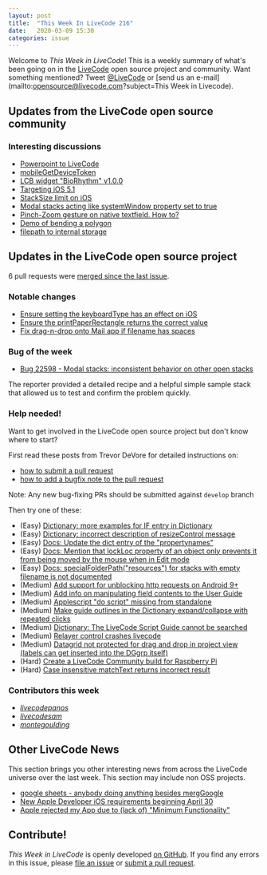 ```yaml
---
layout: post
title:  "This Week In LiveCode 216"
date:   2020-03-09 15:30
categories: issue
---
```


Welcome to *This Week in LiveCode*!  This is a weekly summary of what's been
going on in the [LiveCode](https://livecode.com/) open source project and
community.  Want something mentioned?  Tweet
[@LiveCode](https://twitter.com/LiveCode) or
[send us an e-mail](mailto:opensource@livecode.com?subject=This Week in Livecode).

## Updates from the LiveCode open source community

<!---
### News & blog posts

- [October only: Get a Hacktoberfest t-shirt by contributing to LiveCode](https://hacktoberfest.digitalocean.com): Submit 4 pull requests and get a free Hacktoberfest T-shirt!
--->

### Interesting discussions

- [Powerpoint to LiveCode](https://www.mail-archive.com/use-livecode@lists.runrev.com/msg106327.html)
- [mobileGetDeviceToken](https://www.mail-archive.com/use-livecode@lists.runrev.com/msg106339.html)
- [LCB widget "BioRhythm" v1.0.0](https://www.mail-archive.com/use-livecode@lists.runrev.com/msg106343.html)
- [Targeting iOS 5.1](https://www.mail-archive.com/use-livecode@lists.runrev.com/msg106373.html)
- [StackSize limit on iOS](https://www.mail-archive.com/use-livecode@lists.runrev.com/msg106376.html)
- [Modal stacks acting like systemWindow property set to true](https://www.mail-archive.com/use-livecode@lists.runrev.com/msg106387.html)
- [Pinch-Zoom gesture on native textfield. How to?](https://www.mail-archive.com/use-livecode@lists.runrev.com/msg106393.html)
- [Demo of bending a polygon](http://forums.livecode.com/viewtopic.php?t=33750&p=188714#p188714)
- [filepath to internal storage](http://forums.livecode.com/viewtopic.php?t=33747&p=188700#p188700)

## Updates in the LiveCode open source project

6 pull requests were [merged since the last issue](https://github.com/search?q=org%3Alivecode+is%3Apublic+is%3Apr+is%3Amerged+merged%3A2020-03-02..2020-03-08&type=Issues).

<!---
### New LiveCode releases

- [LiveCode 9.6.0 DP-2](https://www.mail-archive.com/use-livecode@lists.runrev.com/msg105360.html)
--->


### Notable changes

- [Ensure setting the keyboardType has an effect on iOS](https://github.com/livecode/livecode/pull/7276)
- [Ensure the printPaperRectangle returns the correct value](https://github.com/livecode/livecode/pull/7275)
- [Fix drag-n-drop onto Mail app if filename has spaces](https://github.com/livecode/livecode/pull/7265)

### Bug of the week

- [Bug 22598 - Modal stacks: inconsistent behavior on other open stacks](https://quality.livecode.com/show_bug.cgi?id=22598)

The reporter provided a detailed recipe and a helpful simple sample stack that allowed us to test and confirm the problem quickly.


### Help needed!

Want to get involved in the LiveCode open source project but don't know where
to start?  

First read these posts from Trevor DeVore for detailed instructions on:

- [how to submit a pull request](https://www.mail-archive.com/use-livecode@lists.runrev.com/msg98530.html)
- [how to add a bugfix note to the pull request](https://www.mail-archive.com/use-livecode@lists.runrev.com/msg98611.html)

Note: Any new bug-fixing PRs should be submitted against `develop` branch

Then try one of these:

- (Easy) [Dictionary: more examples for IF entry in Dictionary](https://quality.livecode.com/show_bug.cgi?id=22589)
- (Easy) [Dictionary: incorrect description of resizeControl message](https://quality.livecode.com/show_bug.cgi?id=17118)
- (Easy) [Docs: Update the dict entry of the "propertynames"](https://quality.livecode.com/show_bug.cgi?id=7375)
- (Easy) [Docs: Mention that lockLoc property of an object only prevents it from being moved by the mouse when in Edit mode](https://quality.livecode.com/show_bug.cgi?id=19848)
- (Easy) [Docs: specialFolderPath("resources") for stacks with empty filename is not documented](https://quality.livecode.com/show_bug.cgi?id=21183)
- (Medium) [Add support for unblocking http requests on Android 9+](http://quality.livecode.com/show_bug.cgi?id=22400)
- (Medium) [Add info on manipulating field contents to the User Guide](http://quality.livecode.com/show_bug.cgi?id=18990)
- (Medium) [Applescript "do script" missing from standalone](http://quality.livecode.com/show_bug.cgi?id=20993)
- (Medium) [Make guide outlines in the Dictionary expand/collapse with repeated clicks](http://quality.livecode.com/show_bug.cgi?id=18184)
- (Medium) [Dictionary: The LiveCode Script Guide cannot be searched](http://quality.livecode.com/show_bug.cgi?id=15957)
- (Medium) [Relayer control crashes livecode](https://quality.livecode.com/show_bug.cgi?id=21460)
- (Medium) [Datagrid not protected for drag and drop in project view (labels can get inserted into the DGgrp itself)](https://quality.livecode.com/show_bug.cgi?id=21750)
- (Hard) [Create a LiveCode Community build for Raspberry Pi](http://forums.livecode.com/viewtopic.php?f=76&t=27912)
- (Hard) [Case insensitive matchText returns incorrect result](https://quality.livecode.com/show_bug.cgi?id=15312)


### Contributors this week

- *[livecodepanos](https://github.com/livecodepanos)*
- *[livecodesam](https://github.com/livecodesam)*
- *[montegoulding](https://github.com/montegoulding)*  


## Other LiveCode News

This section brings you other interesting news from across the LiveCode universe over the last week. This section may include non OSS projects.

- [google sheets - anybody doing anything besides mergGoogle](https://www.mail-archive.com/use-livecode@lists.runrev.com/msg106348.html)
- [New Apple Developer iOS requirements beginning April 30](https://www.mail-archive.com/use-livecode@lists.runrev.com/msg106349.html)
- [Apple rejected my App due to (lack of) "Minimum Functionality"](http://forums.livecode.com/viewtopic.php?t=33749&p=188711#p188711)

<!---
## Upcoming events

* [SoCal LiveCode Group Meeting: March 5, Pasadena](https://forums.livecode.com/viewtopic.php?f=50&t=33729)
--->

## Contribute!

*This Week in LiveCode* is openly developed
[on GitHub](https://github.com/livecode/this-week-in-livecode).
If you find any errors in this issue, please
[file an issue](https://github.com/livecode/this-week-in-livecode/issues) or
[submit a pull request](https://github.com/livecode/this-week-in-livecode/pulls).
